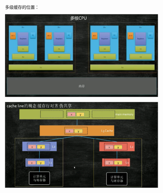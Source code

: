 多级缓存的位置：

![image-20210318141351145](img/image-20210318141351145.png)

![image-20210318142508277](img/image-20210318142508277.png)